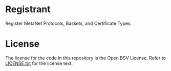 # Registrant

Register MetaNet Protocols, Baskets, and Certificate Types.

# License
The license for the code in this repository is the Open BSV License. Refer to [LICENSE.txt](./LICENSE.txt) for the license text.